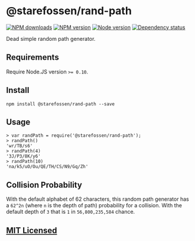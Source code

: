 # @starefossen/rand-path

[![NPM downloads](https://img.shields.io/npm/dm/@starefossen/rand-path.svg "NPM downloads")](https://www.npmjs.com/package/@starefossen/rand-path)
[![NPM version](https://img.shields.io/npm/v/@starefossen/rand-path.svg "NPM version")](https://www.npmjs.com/package/@starefossen/rand-path)
[![Node version](https://img.shields.io/node/v/@starefossen/rand-path.svg "Node version")](https://www.npmjs.com/package/@starefossen/rand-path)
[![Dependency status](https://img.shields.io/david/Starefossen/node-rand-path.svg "Dependency status")](https://david-dm.org/Starefossen/node-rand-path)

Dead simple random path generator.

## Requirements

Require Node.JS version `>= 0.10`.

## Install

```
npm install @starefossen/rand-path --save
```

## Usage

```
> var randPath = require('@starefossen/rand-path');
> randPath()
'wr/TB/s6'
> randPath(4)
'3J/P3/8K/y6'
> randPath(10)
'na/k5/uO/Ou/QE/TH/CS/N9/Gq/Zh'
```

## Collision Probability

With the default alphabet of 62 characters, this random path generator has a
`62^2n` (where `n` is the depth of path) probability for a collision. With the
default depth of `3` that is `1` in `56,800,235,584` chance.

## [MIT Licensed](https://github.com/Starefossen/node-rand-path/blob/master/LICENSE)

